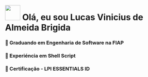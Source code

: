 #  <img height="50px" width="50px" src="https://cdn.jsdelivr.net/gh/devicons/devicon/icons/bash/bash-original.svg" /> Olá, eu sou Lucas Vinicius de Almeida Brigida 


### 🎒 Graduando em Engenharia de Software na FIAP
### 🐚 Experiéncia em Shell Script
### 🐧 Certificação - LPI ESSENTIALS ID
